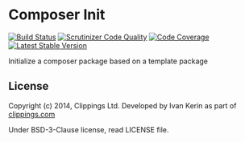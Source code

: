 Composer Init
==============

[![Build Status](https://travis-ci.org/clippings/composer-init.png?branch=master)](https://travis-ci.org/clippings/composer-init)
[![Scrutinizer Code Quality](https://scrutinizer-ci.com/g/clippings/composer-init/badges/quality-score.png)](https://scrutinizer-ci.com/g/clippings/composer-init/)
[![Code Coverage](https://scrutinizer-ci.com/g/clippings/composer-init/badges/coverage.png)](https://scrutinizer-ci.com/g/clippings/composer-init/)
[![Latest Stable Version](https://poser.pugx.org/clippings/composer-init/v/stable.png)](https://packagist.org/packages/clippings/composer-init)

Initialize a composer package based on a template package

## License

Copyright (c) 2014, Clippings Ltd. Developed by Ivan Kerin as part of [clippings.com](http://clippings.com)

Under BSD-3-Clause license, read LICENSE file.
